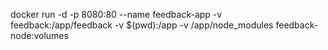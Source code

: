 docker run -d -p 8080:80 --name feedback-app -v feedback:/app/feedback -v $(pwd):/app -v /app/node_modules feedback-node:volumes